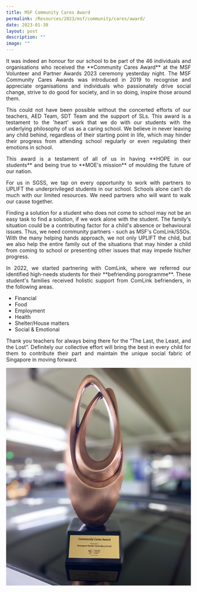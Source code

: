 ```yaml
---
title: MSF Community Cares Award
permalink: /Resources/2023/msf/community/cares/award/
date: 2023-01-30
layout: post
description: ""
image: ""
---
```


<p style="text-align: justify;">It was indeed an honour for our school to be part of the 46 individuals and organisations who received the **Community Cares Award** at the MSF Volunteer and Partner Awards 2023 ceremony yesterday night. The MSF Community Cares Awards was introduced in 2019 to recognise and appreciate organisations and individuals who passionately drive social change, strive to do good for society, and in so doing, inspire those around them.
	

<p style="text-align: justify;">This could not have been possible without the concerted efforts of our teachers, AED Team, SDT Team and the support of SLs. This award is a testament to the 'heart' work that we do with our students with the underlying philosophy of us as a caring school. We believe in never leaving any child behind, regardless of their starting point in life, which may hinder their progress from attending school regularly or even regulating their emotions in school.
	
<p style="text-align: justify;">This award is a testament of all of us in having **HOPE in our students** and being true to **MOE's mission** of moulding the future of our nation.
	
<p style="text-align: justify;">For us in SGSS, we tap on every opportunity to work with partners to UPLIFT the underprivileged students in our school. Schools alone can't do much with our limited resources. We need partners who will want to walk our cause together.
	
<p style="text-align: justify;">Finding a solution for a student who does not come to school may not be an easy task to find a solution, if we work alone with the student. The family's situation could be a contributing factor for a child's absence or behavioural issues. Thus, we need community partners - such as MSF's ComLink/SSOs. With the many helping hands approach, we not only UPLIFT the child, but we also help the entire family out of the situations that may hinder a child from coming to school or presenting other issues that may impede his/her progress.
	
<p style="text-align: justify;">In 2022, we started partnering with ComLink, where we referred our identified high-needs students for their **befriending porogramme**. These student's families received holistic support from ComLink befrienders, in the following areas.
	
*   Financial
*   Food
*   Employment
*   Health
*   Shelter/House matters
*   Social & Emotional
	
<p style="text-align: justify;">Thank you teachers for always being there for the “The Last, the Least, and the Lost”. Definitely our collective effort will bring the best in every child for them to contribute their part and maintain the unique social fabric of Singapore in moving forward.
	

![](/images/msf.jpg)